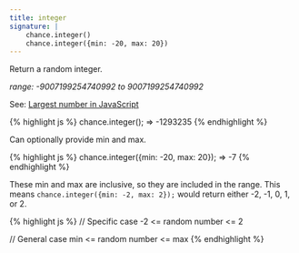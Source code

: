 ```yaml
---
title: integer
signature: |
    chance.integer()
    chance.integer({min: -20, max: 20})
---
```


<p class="pullquote" data-pullquote="9007199254740992 is 2^53 and is the largest number value in JavaScript" markdown="1">

Return a random integer.

_range: -9007199254740992 to 9007199254740992_

See: [Largest number in JavaScript](http://vq.io/16qnIYj)

{% highlight js %}
  chance.integer();
  => -1293235
{% endhighlight %}

Can optionally provide min and max.

{% highlight js %}
  chance.integer({min: -20, max: 20});
  => -7
{% endhighlight %}


These min and max are inclusive, so they are included in the range. This means
```chance.integer({min: -2, max: 2});``` would return either -2, -1, 0, 1, or 2.

{% highlight js %}
// Specific case
-2 <= random number <= 2

// General case
min <= random number <= max
{% endhighlight %}

